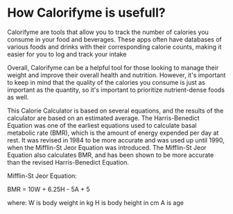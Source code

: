 
# How Calorifyme is usefull?

Calorifyme are tools that allow you to track the number of calories you consume in your food and beverages. These apps often have databases of various foods and drinks with their corresponding calorie counts, making it easier for you to log and track your intake

Overall, Calorifyme can be a helpful tool for those looking to manage their weight and improve their overall health and nutrition. However, it's important to keep in mind that the quality of the calories you consume is just as important as the quantity, so it's important to prioritize nutrient-dense foods as well.

This Calorie Calculator is based on several equations, and the results of the calculator are based on an estimated average. The Harris-Benedict Equation was one of the earliest equations used to calculate basal metabolic rate (BMR), which is the amount of energy expended per day at rest. It was revised in 1984 to be more accurate and was used up until 1990, when the Mifflin-St Jeor Equation was introduced. The Mifflin-St Jeor Equation also calculates BMR, and has been shown to be more accurate than the revised Harris-Benedict Equation.


Mifflin-St Jeor Equation:


BMR = 10W + 6.25H - 5A + 5

where:
W is body weight in kg
H is body height in cm
A is age
